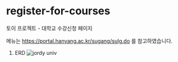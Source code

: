 # register-for-courses
토이 프로젝트 - 대학교 수강신청 페이지

메뉴는 https://portal.hanyang.ac.kr/sugang/sulg.do 를 참고하였습니다.


1. ERD
![jordy univ](https://user-images.githubusercontent.com/93105083/160249520-8575bf2c-f620-4373-bee7-2ac65a9d6457.png)
